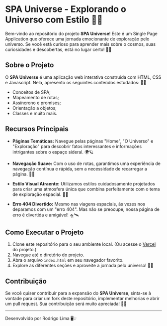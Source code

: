# SPA Universe - Explorando o Universo com Estilo 🚀🌌

Bem-vindo ao repositório do projeto **SPA Universe**! Este é um Single Page Application que oferece uma jornada emocionante de exploração pelo universo. Se você está curioso para aprender mais sobre o cosmos, suas curiosidades e descobertas, está no lugar certo! 🌟✨

## Sobre o Projeto

O **SPA Universe** é uma aplicação web interativa construída com HTML, CSS e Javascript. Nela, apresento os seguintes conteúdos estudados:
🌠🔭

- Conceitos de SPA;
- Mapeamento de rotas;
- Assíncrono e promises;
- Orientação a objetos;
- Classes e muito mais.

## Recursos Principais

- **Páginas Temáticas:** Navegue pelas páginas "Home", "O Universo" e "Exploração" para descobrir fatos interessantes e informações intrigantes sobre o espaço sideral. 🌍🪐

- **Navegação Suave:** Com o uso de rotas, garantimos uma experiência de navegação contínua e rápida, sem a necessidade de recarregar a página. 🚀🔗

- **Estilo Visual Atraente:** Utilizamos estilos cuidadosamente projetados para criar uma atmosfera única que combina perfeitamente com o tema de exploração espacial. 🎨🌠

- **Erro 404 Divertido:** Mesmo nas viagens espaciais, às vezes nos deparamos com um "erro 404". Mas não se preocupe, nossa página de erro é divertida e amigável! 🛸🛰️

## Como Executar o Projeto

1. Clone este repositório para o seu ambiente local. (Ou acesse o [Vercel](https://spa-universe-theta.vercel.app/) do projeto.)
2. Navegue até o diretório do projeto.
3. Abra o arquivo `index.html` em seu navegador favorito.
4. Explore as diferentes seções e aproveite a jornada pelo universo! 🚀🌌

## Contribuição

Se você quiser contribuir para a expansão do **SPA Universe**, sinta-se à vontade para criar um fork deste repositório, implementar melhorias e abrir um pull request. Sua contribuição será muito apreciada! 🙌🤝

---

Desenvolvido por Rodrigo Lima 🖥️💡
